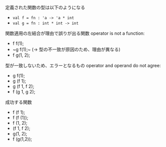 定義された関数の型は以下のようになる

- `val f = fn : 'a -> 'a * int`
- `val g = fn : int * int -> int`

関数適用の左結合が理由で誤りが出る関数
operator is not a function:

- f f(1);
- ~g f(1);~ (-> 型の不一致が原因のため、理由が異なる)
- f g(1, 2);


型が一致しないため、エラーとなるもの
operator and operand do not agree:

- g f(1);
- g (f 1);
- g (f 1, f 2);
- f (g 1, g 2);

成功する関数

- f (f 1);
- f (f (1));
- f (1, 2);
- (f 1, f 2);
- g(1, 2);
- f (g(1,2));
